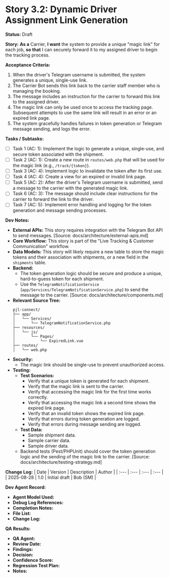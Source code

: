 # Story 3.2: Dynamic Driver Assignment Link Generation

**Status:** Draft

**Story:**
**As a** Carrier,
**I want** the system to provide a unique "magic link" for each job,
**so that** I can securely forward it to my assigned driver to begin the tracking process.

**Acceptance Criteria:**
1.  When the driver's Telegram username is submitted, the system generates a unique, single-use link.
2.  The Carrier Bot sends this link back to the carrier staff member who is managing the booking.
3.  The message includes an instruction for the carrier to forward this link to the assigned driver.
4.  The magic link can only be used once to access the tracking page. Subsequent attempts to use the same link will result in an error or an expired link page.
5.  The system gracefully handles failures in token generation or Telegram message sending, and logs the error.

**Tasks / Subtasks:**
- [ ] Task 1 (AC: 1): Implement the logic to generate a unique, single-use, and secure token associated with the shipment.
- [ ] Task 2 (AC: 1): Create a new route in `routes/web.php` that will be used for the magic link (e.g., `/track/{token}`).
- [ ] Task 3 (AC: 4): Implement logic to invalidate the token after its first use.
- [ ] Task 4 (AC: 4): Create a view for an expired or invalid link page.
- [ ] Task 5 (AC: 2): After the driver's Telegram username is submitted, send a message to the carrier with the generated magic link.
- [ ] Task 6 (AC: 3): The message should include clear instructions for the carrier to forward the link to the driver.
- [ ] Task 7 (AC: 5): Implement error handling and logging for the token generation and message sending processes.

**Dev Notes:**
*   **External APIs:** This story requires integration with the Telegram Bot API to send messages. [Source: docs/architecture/external-apis.md]
*   **Core Workflow:** This story is part of the "Live Tracking & Customer Communication" workflow.
*   **Data Models:** This story will likely require a new table to store the magic tokens and their association with shipments, or a new field in the `shipments` table.
*   **Backend:**
    *   The token generation logic should be secure and produce a unique, hard-to-guess token for each shipment.
    *   Use the `TelegramNotificationService` (`app/Services/TelegramNotificationService.php`) to send the message to the carrier. [Source: docs/architecture/components.md]
*   **Relevant Source Tree:**
    ```
    pjl-connect/
    ├── app/
    │   └── Services/
    │       └── TelegramNotificationService.php
    ├── resources/
    │   └── js/
    │       └── Pages/
    │           └── ExpiredLink.vue
    ├── routes/
    │   └── web.php
    ```
*   **Security:**
    *   The magic link should be single-use to prevent unauthorized access.
*   **Testing:**
    *   **Test Scenarios:**
        *   Verify that a unique token is generated for each shipment.
        *   Verify that the magic link is sent to the carrier.
        *   Verify that accessing the magic link for the first time works correctly.
        *   Verify that accessing the magic link a second time shows the expired link page.
        *   Verify that an invalid token shows the expired link page.
        *   Verify that errors during token generation are logged.
        *   Verify that errors during message sending are logged.
    *   **Test Data:**
        *   Sample shipment data.
        *   Sample carrier data.
        *   Sample driver data.
    *   Backend tests (Pest/PHPUnit) should cover the token generation logic and the sending of the magic link to the carrier. [Source: docs/architecture/testing-strategy.md]

**Change Log:**
| Date | Version | Description | Author |
| :--- | :--- | :--- | :--- |
| 2025-08-28 | 1.0 | Initial draft | Bob (SM) |

**Dev Agent Record:**
*   **Agent Model Used:**
*   **Debug Log References:**
*   **Completion Notes:**
*   **File List:**
*   **Change Log:**

**QA Results:**
*   **QA Agent:**
*   **Review Date:**
*   **Findings:**
*   **Decision:**
*   **Confidence Score:**
*   **Regression Test Plan:**
*   **Notes:**